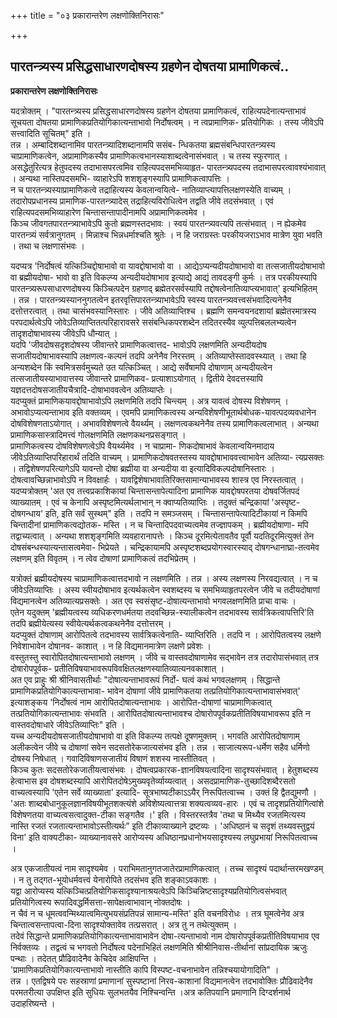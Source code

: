 +++
title = "०३ प्रकारान्तरेण लक्षणोक्तिनिरासः"

+++


## पारतन्त्र्यस्य प्रसिद्धसाधारणदोषस्य ग्रहणेन दोषतया प्रामाणिकत्वं..

**प्रकारान्तरेण लक्षणोक्तिनिरासः**

यदत्रोक्तम् । "पारतन्त्र्यस्य प्रसिद्धसाधारणदोषस्य ग्रहणेन दोषतया प्रामाणिकत्वं, राहित्यपदेनात्यन्ताभावं सूचयता दोषतया प्रामाणिकप्रतियोगिकात्यन्ताभावो निर्दोषत्वम् । न त्वप्रामाणिक- प्रतियोगिकः । तस्य जीवेऽपि सत्त्वादिति सूचितम्" इति ।  
तन्न । अम्बादिशब्दानामिव पारतन्त्र्यादिशब्दानामपि ससंब- न्धिकतया ब्रह्मसंबन्धिपारतन्त्र्यस्य चाप्रामाणिकत्वेन, अप्रामाणिकस्यैव प्रामाणिकत्वभानस्याशाब्दत्वेनासंभवात् । च तस्य स्फुरणात् । असद्धेतुरित्यत्र हेतुपदस्य तदाभासपरत्वमिव राहित्यपदसमभिव्याहृत- पारतन्त्र्यपदस्य तदाभासपरत्वावश्यंभावात् । अन्यथा नास्तिपदसमभि- व्याहारेऽपि शशशृङ्गस्यापि प्रामाणिकत्वापत्तिः ।  
न च पारतन्त्र्यस्याप्रामाणिकत्वे तद्राहित्यस्य केवलान्वयित्वे- नातिव्याप्त्यापत्तिलक्षणस्येति वाच्यम् । तदारोपप्रधानस्य प्रामाणिक-पारतन्त्र्यादेस् तद्राहित्यविरोधित्वेन तद्वति जीवे तदसंभवात् । एवं राहित्यपदसमभिव्याहारेण चिन्तासन्तापादीनामपि अप्रामाणिकत्वमेव ।  
किञ्च जीवगतपारतन्त्र्याभावेऽपि कुतो ब्रह्मणस्तदभावः । स्वयं पारतन्त्र्यवत्यपि तत्संभवात् । न ह्येकमेव पारतन्त्र्यं सर्वत्रानुगतम् । मिन्नाश्च भिन्नधर्माश्चति श्रुतेः । न हि जराग्रस्तः परकीयजराऽभाव मात्रेण युवा भवति । तथा च लक्षणासंभवः ।

यदप्यत्र 'निर्दोषत्वं यत्किञ्चिद्दोषाभावो वा यावद्दोषाभावो वा । आद्येऽप्यन्यदीयदोषाभावो वा तत्सजातीयदोषाभावो वा ब्रह्मीयदोषा- भावो वा इति विकल्प्य अन्यदीयदोषाभाव इत्याद्ये आद्यं तावदङ्गी कुर्मः । तत्र परकीयस्यापि पारतन्त्र्यरूपसाधारणदोषस्य किञ्चित्पदेन ग्रहणाद् ब्रह्मेतरसर्वस्यापि तद्दोषत्वेनातिव्याप्त्यभावात्' इत्यभिहितम् । तन्न । पारतन्त्र्यस्याननुगतत्वेन इतरवृत्तिपारतन्त्र्याभावेऽपि स्वस्य पारतन्त्र्यवत्त्वसंभवादित्यनेनैव दत्तोत्तरत्वात् । तथा चासंभवस्यानिस्तारः । जीवे अतिव्याप्तिश्च । ब्रह्मणि समन्वयनदशायां ब्रह्मेतरमात्रस्य परपदार्थत्वेऽपि जोवेऽतिव्याप्तितत्परिहारावसरे ससंबन्धिकपरशब्देन तदितरस्यैव व्युत्पत्तिबललभ्यत्वेन तादृशदोषाभावस्य जीवेऽपि धौन्यात् ।  
यदपि 'जीवदोषसदृशदोषस्य जीवान्तरे प्रामाणिकत्वात्तद- भावोऽपि लक्षणमिति अन्यदीयदोष सजातीयदोषाभावस्यापि लक्षणत्व-कल्पनं तदपि अनेनैव निरस्तम् । अतिव्याप्तेस्तादवस्थ्यात् । तथा हि अन्यशब्देन किं स्वमित्रसर्वमुच्यते उत यत्किञ्चित् । आद्ये सर्वेषामपि दोषाणाम् अन्यदीयत्वेन तत्सजातीयस्याभावात्तस्य जीवान्तरे प्रामाणिकव- प्रत्याशाऽयोगात् । द्वितीये देवदत्तस्यापि यज्ञदत्तदोषसजातीयचैत्रादि-दोषाभाववत्वेन अतिव्याप्तेः ।  
यदप्युक्तं प्रामाणिकयावद्दोषाभावोऽपि लक्षणमिति तदपि चिन्त्यम् । अत्र यावत्वं दोषस्य विशेषणम् । अभावोऽप्यत्यन्ताभाव इति वक्तव्यम् । एवमपि प्रामाणिकत्वस्य अन्यविशेषणीभूतार्थबोधक-यावत्पदव्यवधानेन दोषविशेषणताऽयोगात् । अभावविशेषणत्वे वैयर्थ्यम् । लक्षणत्वकथनेनैव तस्य प्रामाणिकत्वलाभात् । अन्यथा प्रामाणिकसास्त्रादिमत्त्वं गोलक्षणमिति लक्षणकथनप्रसङ्गात् ।  
प्रामाणिकत्वस्य दोषविशेषणत्वेऽपि वैयर्थ्यमेव । न चाप्रामा- णिकदोषाभावं केवलान्वयिनमादाय जीवेऽतिव्याप्तिपरिहारार्थं तदिति वाच्यम् । प्रामाणिकदोषवतस्तस्य यावद्दोषाभाववत्त्वाभावेन अतिव्या- त्यप्रसक्तः । तद्विशेषणपरित्यागेऽपि यावन्तो दोषा ब्रह्मीया वा अन्यदीया वा इत्यादिविकल्पदोषानिस्तारः । दोषत्वावच्छिन्नाभावोऽपि न विवक्षार्हः । यावद्विशेषाभावातिरिक्तसामान्याभावस्य शास्त्र एव निरस्तत्वात् ।  
यदप्यत्रोक्तम् 'अत एव तत्त्वप्रकाशिकायां चिन्तासन्तापेत्यादिना प्रामाणिक यावद्दोषपरतया दोषवर्जितपदं व्याख्यातम् । एवं च केनापि अस्पृष्टमित्यर्थलाभान् न क्वाप्यतिव्याप्तिः । तदुक्तं चन्द्रिकायां 'अस्पृष्ट- दोषगन्धाय' इति, इति सर्वं सुस्थम्" इति । तदपि न समञ्जसम् । चिन्तासन्तापेत्यादिटीकायां न किमपि चिन्तादीनां प्रामाणिकत्वद्योतक- मस्ति । न च चिन्तादिपदवाच्यत्वमेव तज्ज्ञापकम् । ब्रह्मीयदोषाणा- मपि तद्वाच्यत्वात् । अन्यथा शशशृङ्गमिति व्यवहारानापत्तेः । किञ्च दूरमित्येतावतैव पूर्वौ यदतिदूरमित्युक्तं तेन दोषसंबन्धस्यात्यन्तासत्वमेवा- भिप्रेयते । चन्द्रिकायामपि अस्पृष्टशब्दप्रयोगस्वारस्याद् दोषगन्धानाघ्रा-तत्वमेव लक्षणम् इति विवृतम् । न त्वेव दोषाणां प्रामाणिकत्वं तदभिप्रेतम् ।

यत्रोक्तं ब्रह्मीयदोषस्य चाप्रामाणिकत्वात्तदभावो न लक्षणमिति । तन्न । अस्य लक्षणस्य निरवद्यत्वात् । न च जीवेऽतिव्याप्तिः । अस्य स्वीयदोषाभाव इत्यर्थकत्वेन स्वशब्दस्य च समभिव्याहृतपरत्वेन जीवे च तदीयदोषाणां विद्यमानत्वेन अतिव्यात्यप्रसक्तेः । अत एव स्वसंसृष्ट-दोषात्यन्ताभावो भगवलक्षणमिति प्राचा वाचः ।  
एतेन यदुक्तम् 'ब्रह्मीयत्वस्य व्यधिकरणधर्मतया तदवच्छिन्न-स्यालीकत्वेन तदभावस्य सार्वत्रिकत्वापत्तिरि'ति तदपि ब्रह्मीयेत्यस्य स्वीयेत्यर्थकत्वकथनेनैव दत्तोत्तरम् ।  
यदप्युक्तं दोषाणाम् आरोपितत्वे तदभावस्य सार्वत्रिकत्वेनाति- व्याप्तिरिति । तदपि न । आरोपितत्वस्य लक्षणे निवेशाभावेन दोषानव- काशात् । न हि विद्यमानमात्रेण लक्षणे प्रवेशः ।  
वस्तुतस्तु स्वारोपितदोषात्यन्ताभावो लक्षणम् । जीवे च वास्तवदोषाणामेव सद्भावेन तत्र तदारोपासंभवात् तत्र दोषारोपपूर्वक- प्रतीतिविषयाभावरूपविवक्षितलक्षणस्यातिव्यात्यनवकाशात् ।  
अत एव प्राहुः श्री श्रीनिवासतीर्थाः "दोषात्यन्ताभावरूपं निर्दो- घत्वं कथं भगवलक्षणम् । सिद्धान्ते प्रामाणिकप्रतियोगिकात्यन्ताभावा- भावेन दोषाणां जीवे प्रामाणिकतया तत्प्रतियोगिकात्यन्ताभावासंभवात्' इत्याशङ्कय 'निर्दोषत्वं नाम आरोपितदोषात्यन्ताभावः । आरोपित-दोषाणां चाप्रामाणिकत्वात् तत्प्रतियोगिकात्यन्ताभावः संभवति । आरोपितदोषात्यन्ताभावश्च दोषारोपपूर्वकप्रतीतिविषयाभावरूप इति न वास्तवदोषाधारे जीवेऽतिव्याप्तिः" इति ।  
यच्च अन्यदीयदोषसजातीयदोषाभावो वा इति विकल्प्य तत्पक्षे दूषणमुक्तम् । भगवति आरोपितदोषाणाम् अलीकत्वेन जीवे च दोषाणां सवेन सदसतोरेकजात्यसंभव इति । तन्न । साजात्यरूप-धर्मेण सहैव धर्मिणो दोषस्य निषेधात् । गवादिविषाणसजातीयं विषाणं शशस्य नास्तीतिवत् ।  
किञ्च कुतः सदसतोरेकजातीयत्वासंभवः । दोषत्वप्रकारक-ज्ञानविषयत्वादिना सादृश्यसंभवात् । हेतुशब्दस्य हेत्वाभास इव दोषशब्दस्यापि आरोपितदोषेऽमुख्यवृतेर्व्याय्यत्वात् । असदप्रामाणिक-तुच्छादिशब्दैरसतो वाच्यत्वस्यापि 'एतेन सर्वे व्याख्याता' इत्यादि- सूत्रभाष्यटीकाऽऽयैर् निरूपितत्वाच्च । उक्तं हि द्वैतद्युमणौ । 'अतः शाब्दबोधानुकूलज्ञानविषयीभूतशक्त्यंशे अविशेष्यत्वात्तत्रा शक्यत्वव्यव-हारः । एवं च तादृशप्रतियोगित्वांशे विशेषणतया वाच्यत्वसत्वादुक्त-टीका सङ्गतैव ।' इति । विस्तरस्तत्रैव 'तथा च मिथ्यैव रजतमित्यस्य नास्ति रजतं रजतात्यन्ताभावोऽस्तीत्यर्थः” इति टीकाव्याख्याने द्रष्टव्यः । 'अधिष्ठानं च सदृशं तथ्यवस्तुद्वयं विना' इति वाक्यटीका- व्याख्यानावसरे आरोप्यस्य अधिष्ठानप्रधानोभयसादृश्यस्य लघुप्रभायां निरूपितत्वाच्च ।

अत्र एकजातीयत्वं नाम सादृश्यमेव । पराभिमतानुगतजातेरप्रामाणिकत्वात् । तच्च सादृश्यं पदार्थान्तरमखण्डम् । न तु तद्गत-भूयोधर्मवत्त्वं येनारोपिते तदसंभव इति शङ्काऽवकाशः ।  
यद्वा आरोप्यस्य यत्किञ्चित्प्रतियोगिकसादृश्यानाश्रयत्वेऽपि किञ्चिन्निष्टसादृश्यप्रतियोगित्वसंभवात् प्रतियोगित्वस्य रूपादिवद्धर्मिसत्ता-सापेक्षत्वाभावान् नोक्तदोषः ।  
न चैवं न च धूमत्ववन्मिथ्यात्वमित्युभयसंप्रतिपन्नं सामान्य-मस्ति' इति वचनविरोधः । तत्र घूमत्वेनेव अत्र चिन्तात्वसन्तापत्वा-दिना सादृश्योक्तावेव तत्प्रसरात् । अत्र तु न तथेत्युक्तम् ।  
तदेवं सिद्धान्ते प्रामाणिकप्रतियोगिकात्यन्ताभावाभावेन दोषा-त्यन्ताभावो नाम दोषारोपपूर्वकप्रतीतिविषयाभाव एव निर्वक्तव्यः । तद्वत्वं च भगवतो निर्दोषत्व पदेनाभिहितं लक्षणमिति श्रीश्रीनिवास-तीर्थानां सांप्रदायिक ऋजुः पन्थाः । तदेतत् प्रौढिवादेनैव केचिदेव आक्षिपन्ति ।  
'प्रामाणिकप्रतियोगिकात्यन्ताभावो नास्तीति कापि विस्पष्ट-वचनाभावेन तन्निश्चयायोगादिति" ।  
तन्न । एतद्विषये परः सहस्राणां प्रमाणानां सुस्पष्टानां निरव-काशानां विद्यमानत्वेन तदभावोक्तिः प्रौढिवादेनैव परमतरीत्या उपक्षिप्त इति सुधियः सुलभतयैव निश्चिन्वन्ति ।अत्र कतिपयानि प्रमाणानि दिग्दर्शनार्थ उदाहरिष्यन्ते ।

